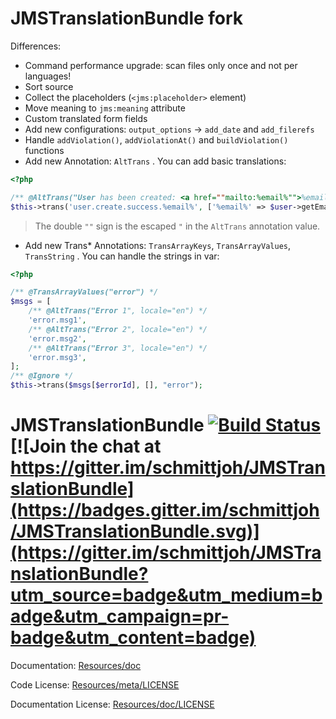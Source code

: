 JMSTranslationBundle fork
=========================

Differences:

- Command performance upgrade: scan files only once and not per languages!
- Sort source
- Collect the placeholders (`<jms:placeholder>` element)
- Move meaning to `jms:meaning` attribute
- Custom translated form fields
- Add new configurations: `output_options` -> `add_date` and `add_filerefs`
- Handle `addViolation()`, `addViolationAt()` and `buildViolation()` functions
- Add new Annotation: `AltTrans` . You can add basic translations:

```php
<?php

/** @AltTrans("User has been created: <a href=""mailto:%email%"">%email%</a>", locale="en") */
$this->trans('user.create.success.%email%', ['%email%' => $user->getEmail()]);
```

> The double `""` sign is the escaped `"` in the `AltTrans` annotation value.

- Add new Trans* Annotations: `TransArrayKeys`, `TransArrayValues`, `TransString` . You can handle the strings in var:

```php
<?php

/** @TransArrayValues("error") */
$msgs = [
    /** @AltTrans("Error 1", locale="en") */
    'error.msg1',
    /** @AltTrans("Error 2", locale="en") */
    'error.msg2',
    /** @AltTrans("Error 3", locale="en") */
    'error.msg3',
];
/** @Ignore */
$this->trans($msgs[$errorId], [], "error");
```

JMSTranslationBundle [![Build Status](https://secure.travis-ci.org/schmittjoh/JMSTranslationBundle.png?branch=master)](http://travis-ci.org/schmittjoh/JMSTranslationBundle) [![Join the chat at https://gitter.im/schmittjoh/JMSTranslationBundle](https://badges.gitter.im/schmittjoh/JMSTranslationBundle.svg)](https://gitter.im/schmittjoh/JMSTranslationBundle?utm_source=badge&utm_medium=badge&utm_campaign=pr-badge&utm_content=badge)
====================

Documentation: 
[Resources/doc](http://jmsyst.com/bundles/JMSTranslationBundle)
    

Code License:
[Resources/meta/LICENSE](https://github.com/schmittjoh/JMSTranslationBundle/blob/master/Resources/meta/LICENSE)


Documentation License:
[Resources/doc/LICENSE](https://github.com/schmittjoh/JMSTranslationBundle/blob/master/Resources/doc/LICENSE)

